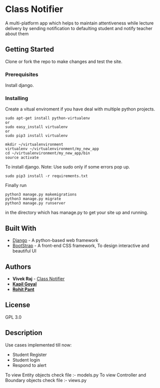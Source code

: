 # Class Notifier

A multi-platform app which helps to maintain attentiveness while lecture delivery by sending notification to defaulting student and notify teacher about them

## Getting Started

Clone or fork the repo to make changes and test the site.

### Prerequisites

Install django.


### Installing

Create a vitual enviroment if you have deal with multiple python projects.

```
sudo apt-get install python-virtualenv
or
sudo easy_install virtualenv
or
sudo pip3 install virtualenv
```

```
mkdir ~/virtualenvironment
virtualenv ~/virtualenvironment/my_new_app
cd ~/virtualenvironment/my_new_app/bin
source activate
```

To install django.
Note: Use sudo only if some errors pop up.

```
sudo pip3 install -r requirements.txt
```

Finally run

```
python3 manage.py makemigrations
python3 manage.py migrate
python3 manage.py runserver
```

in the directory which has manage.py to get your site up and running.


## Built With

* [Django](https://www.djangoproject.com/) - A python-based web framework
* [BootStrap](https://getbootstrap.com/) -  A front-end CSS framework, To design interactive and beautiful UI

## Authors

* **Vivek Raj**  - [Class Notifier](https://github.com/codervivek/class-notifier)
* **[Kapil Goyal](https://github.com/kapil-goyal)**
* **[Rohit Pant](https://github.com/pavan71198)**

## License

GPL 3.0

## Description

Use cases implemented till now:
* Student Register
* Student login
* Respond to alert

To view Entity objects check file :- models.py
To view Controller and Boundary objects check file :- views.py
